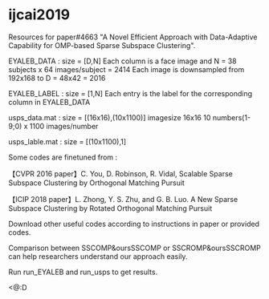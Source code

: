 # ijcai2019

Resources for paper#4663 "A Novel Efficient Approach with Data-Adaptive Capability for OMP-based Sparse Subspace Clustering".


EYALEB_DATA : size = [D,N]
              Each column is a face image and N = 38 subjects x 64 images/subject = 2414
              Each image is downsampled from 192x168 to D = 48x42 = 2016
              
EYALEB_LABEL : size = [1,N] 
               Each entry is the label for the corresponding column in EYALEB_DATA

usps_data.mat : size = [(16x16),(10x1100)] 
                imagesize 16x16
                10 numbers(1-9;0) x 1100 images/number
                
usps_lable.mat : size = [(10x1100),1]

Some codes are finetuned from :

【CVPR 2016 paper】C. You, D. Robinson, R. Vidal, Scalable Sparse Subspace Clustering by Orthogonal Matching Pursuit

【ICIP 2018 paper】L. Zhong, Y. S. Zhu, and G. B. Luo. A New Sparse Subspace Clustering by Rotated Orthogonal Matching Pursuit

Download other useful codes according to instructions in paper or provided codes.

Comparison between SSCOMP&oursSSCOMP or SSCROMP&oursSSCROMP can help researchers understand our approach easily.

Run run_EYALEB and run_usps to get results.

<@:D
